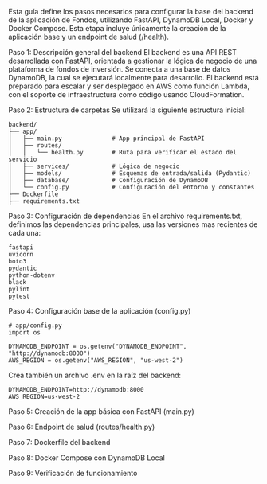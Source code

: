 Esta guía define los pasos necesarios para configurar la base del backend de la aplicación de Fondos, utilizando FastAPI, DynamoDB Local, Docker y Docker Compose. Esta etapa incluye únicamente la creación de la aplicación base y un endpoint de salud (/health).

Paso 1: Descripción general del backend
El backend es una API REST desarrollada con FastAPI, orientada a gestionar la lógica de negocio de una plataforma de fondos de inversión. Se conecta a una base de datos DynamoDB, la cual se ejecutará localmente para desarrollo. El backend está preparado para escalar y ser desplegado en AWS como función Lambda, con el soporte de infraestructura como código usando CloudFormation.

Paso 2: Estructura de carpetas
Se utilizará la siguiente estructura inicial:

```
backend/
├── app/
│   ├── main.py              # App principal de FastAPI
│   ├── routes/
│   │   └── health.py        # Ruta para verificar el estado del servicio
│   ├── services/            # Lógica de negocio
│   ├── models/              # Esquemas de entrada/salida (Pydantic)
│   ├── database/            # Configuración de DynamoDB
│   └── config.py            # Configuración del entorno y constantes
├── Dockerfile
├── requirements.txt
```

Paso 3: Configuración de dependencias
En el archivo requirements.txt, definimos las dependencias principales, usa las versiones mas recientes de cada una:

```
fastapi
uvicorn
boto3
pydantic
python-dotenv
black
pylint
pytest
```

Paso 4: Configuración base de la aplicación (config.py)

```
# app/config.py
import os

DYNAMODB_ENDPOINT = os.getenv("DYNAMODB_ENDPOINT", "http://dynamodb:8000")
AWS_REGION = os.getenv("AWS_REGION", "us-west-2")
```

Crea también un archivo .env en la raíz del backend:

```
DYNAMODB_ENDPOINT=http://dynamodb:8000
AWS_REGION=us-west-2
```

Paso 5: Creación de la app básica con FastAPI (main.py)

Paso 6: Endpoint de salud (routes/health.py)

Paso 7: Dockerfile del backend

Paso 8: Docker Compose con DynamoDB Local

Paso 9: Verificación de funcionamiento
